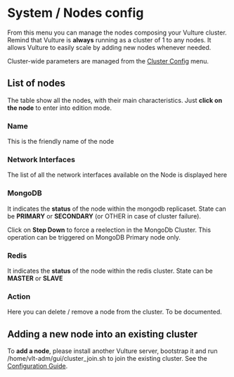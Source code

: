# System / Nodes config

From this menu you can manage the nodes composing your Vulture cluster. Remind that Vulture is **always** running as a cluster of 1 to any nodes. It allows Vulture to easily scale by adding new nodes whenever needed.

Cluster-wide parameters are managed from the [Cluster Config](/system/config/) menu.

## List of nodes

The table show all the nodes, with their main characteristics. Just **click on the node** to enter into edition mode. 

### Name

This is the friendly name of the node

### Network Interfaces

The list of all the network interfaces available on the Node is displayed here

### MongoDB

It indicates the **status** of the node within the mongodb replicaset. State can be **PRIMARY** or **SECONDARY** (or OTHER in case of cluster failure).

Click on **Step Down** to force a reelection in the MongoDb Cluster. This operation can be triggered on MongoDB Primary node only.

### Redis

It indicates the **status** of the node within the redis cluster. State can be **MASTER** or **SLAVE**

### Action

Here you can delete / remove a node from the cluster.
To be documented.

## Adding a new node into an existing cluster

To **add a node**, please install another Vulture server, bootstrap it and run /home/vlt-adm/gui/cluster_join.sh to join the existing cluster. See the [Configuration Guide](https://github.com/VultureProject/vulture-base/blob/master/CONFIGURE.md).




